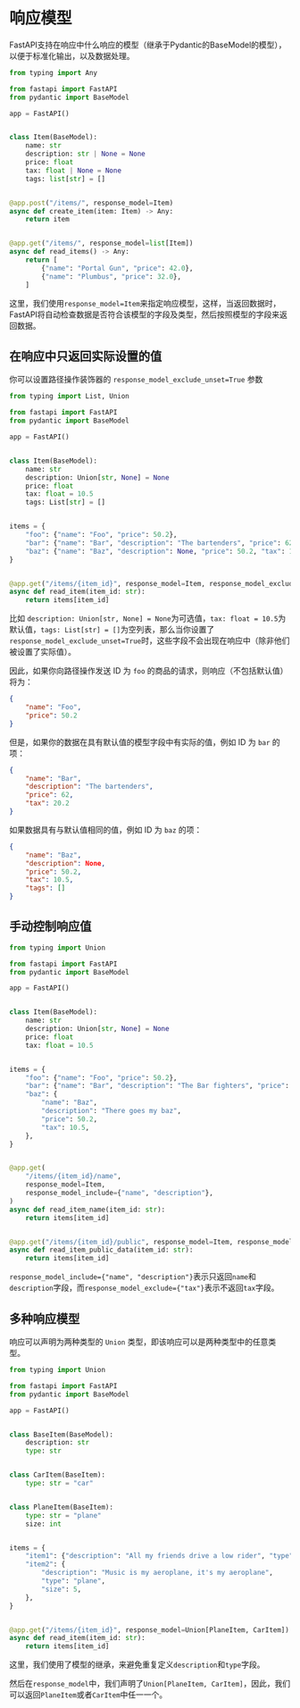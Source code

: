 # 响应模型

FastAPI支持在响应中什么响应的模型（继承于Pydantic的BaseModel的模型），以便于标准化输出，以及数据处理。

```python
from typing import Any

from fastapi import FastAPI
from pydantic import BaseModel

app = FastAPI()


class Item(BaseModel):
    name: str
    description: str | None = None
    price: float
    tax: float | None = None
    tags: list[str] = []


@app.post("/items/", response_model=Item)
async def create_item(item: Item) -> Any:
    return item


@app.get("/items/", response_model=list[Item])
async def read_items() -> Any:
    return [
        {"name": "Portal Gun", "price": 42.0},
        {"name": "Plumbus", "price": 32.0},
    ]
```

这里，我们使用`response_model=Item`来指定响应模型，这样，当返回数据时，FastAPI将自动检查数据是否符合该模型的字段及类型，然后按照模型的字段来返回数据。

## 在响应中只返回实际设置的值

你可以设置路径操作装饰器的 `response_model_exclude_unset=True` 参数

```python
from typing import List, Union

from fastapi import FastAPI
from pydantic import BaseModel

app = FastAPI()


class Item(BaseModel):
    name: str
    description: Union[str, None] = None
    price: float
    tax: float = 10.5
    tags: List[str] = []


items = {
    "foo": {"name": "Foo", "price": 50.2},
    "bar": {"name": "Bar", "description": "The bartenders", "price": 62, "tax": 20.2},
    "baz": {"name": "Baz", "description": None, "price": 50.2, "tax": 10.5, "tags": []},
}


@app.get("/items/{item_id}", response_model=Item, response_model_exclude_unset=True)
async def read_item(item_id: str):
    return items[item_id]
```

比如 `description: Union[str, None] = None`为可选值，`tax: float = 10.5`为默认值，`tags: List[str] = []`为空列表，那么当你设置了`response_model_exclude_unset=True`时，这些字段不会出现在响应中（除非他们被设置了实际值）。

因此，如果你向路径操作发送 ID 为 `foo` 的商品的请求，则响应（不包括默认值）将为：

```json
{
    "name": "Foo",
    "price": 50.2
}
```

但是，如果你的数据在具有默认值的模型字段中有实际的值，例如 ID 为 `bar` 的项：

```json
{
    "name": "Bar",
    "description": "The bartenders",
    "price": 62,
    "tax": 20.2
}
```

如果数据具有与默认值相同的值，例如 ID 为 `baz` 的项：

```json
{
    "name": "Baz",
    "description": None,
    "price": 50.2,
    "tax": 10.5,
    "tags": []
}
```

## 手动控制响应值

```python
from typing import Union

from fastapi import FastAPI
from pydantic import BaseModel

app = FastAPI()


class Item(BaseModel):
    name: str
    description: Union[str, None] = None
    price: float
    tax: float = 10.5


items = {
    "foo": {"name": "Foo", "price": 50.2},
    "bar": {"name": "Bar", "description": "The Bar fighters", "price": 62, "tax": 20.2},
    "baz": {
        "name": "Baz",
        "description": "There goes my baz",
        "price": 50.2,
        "tax": 10.5,
    },
}


@app.get(
    "/items/{item_id}/name",
    response_model=Item,
    response_model_include={"name", "description"},
)
async def read_item_name(item_id: str):
    return items[item_id]


@app.get("/items/{item_id}/public", response_model=Item, response_model_exclude={"tax"})
async def read_item_public_data(item_id: str):
    return items[item_id]
```

`response_model_include={"name", "description"}`表示只返回`name`和`description`字段，而`response_model_exclude={"tax"}`表示不返回`tax`字段。

## 多种响应模型

响应可以声明为两种类型的 `Union` 类型，即该响应可以是两种类型中的任意类型。

```python
from typing import Union

from fastapi import FastAPI
from pydantic import BaseModel

app = FastAPI()


class BaseItem(BaseModel):
    description: str
    type: str


class CarItem(BaseItem):
    type: str = "car"


class PlaneItem(BaseItem):
    type: str = "plane"
    size: int


items = {
    "item1": {"description": "All my friends drive a low rider", "type": "car"},
    "item2": {
        "description": "Music is my aeroplane, it's my aeroplane",
        "type": "plane",
        "size": 5,
    },
}


@app.get("/items/{item_id}", response_model=Union[PlaneItem, CarItem])
async def read_item(item_id: str):
    return items[item_id]
```

这里，我们使用了模型的继承，来避免重复定义`description`和`type`字段。

然后在`response_model`中，我们声明了`Union[PlaneItem, CarItem]`，因此，我们可以返回`PlaneItem`或者`CarItem`中任一一个。